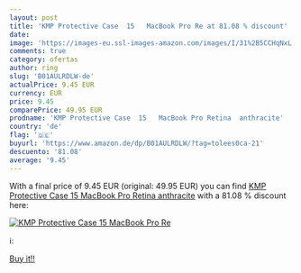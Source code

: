 ```yaml
---
layout: post
title: 'KMP Protective Case  15   MacBook Pro Re at 81.08 % discount'
date: 
image: 'https://images-eu.ssl-images-amazon.com/images/I/31%2B5CCHqNxL._SL200_.jpg'
comments: true
category: ofertas
author: ring
slug: 'B01AULRDLW-de'
actualPrice: 9.45 EUR
currency: EUR
price: 9.45
comparePrice: 49.95 EUR
prodname: 'KMP Protective Case  15   MacBook Pro Retina  anthracite'
country: 'de'
flag: '🇩🇪'
buyurl: 'https://www.amazon.de/dp/B01AULRDLW/?tag=tolees0ca-21'
descuento: '81.08'
average: '9.45'
---
```


With a final price of 9.45 EUR (original: 49.95 EUR) you can find [KMP Protective Case  15   MacBook Pro Retina  anthracite](https://www.amazon.de/dp/B01AULRDLW/?tag=tolees0ca-21) with a  81.08 % discount here:

[![KMP Protective Case  15   MacBook Pro Re](https://images-eu.ssl-images-amazon.com/images/I/31%2B5CCHqNxL._SL200_.jpg)](https://www.amazon.de/dp/B01AULRDLW/?tag=tolees0ca-21)

ℹ️:


[Buy it!!](https://www.amazon.de/dp/B01AULRDLW/?tag=tolees0ca-21)
